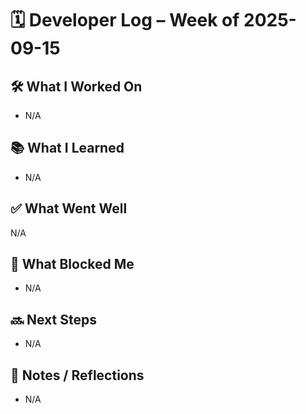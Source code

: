 # 🗓️ Developer Log – Week of 2025-09-15

## 🛠 What I Worked On
- N/A

## 📚 What I Learned

- N/A

## ✅ What Went Well

  N/A
## 🚧 What Blocked Me
- N/A 

## 🔜 Next Steps

- N/A

## 📝 Notes / Reflections
- N/A